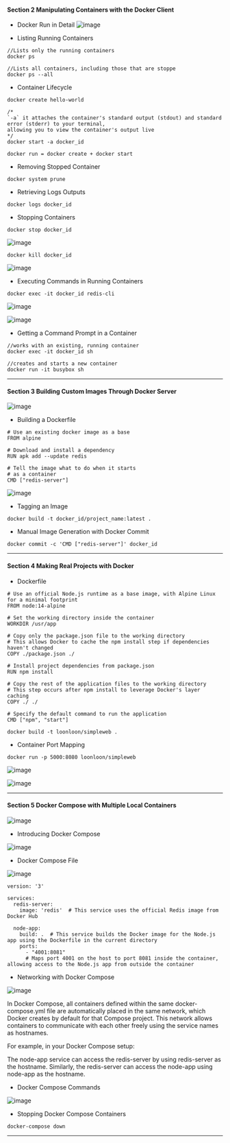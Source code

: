 #### Section 2 Manipulating Containers with the Docker Client ####

* Docker Run in Detail
![image](https://github.com/loonloon/Notes/assets/5309726/ebe2d1c8-6e3b-4bae-a377-cf9e1134cbfb)

* Listing Running Containers
```
//Lists only the running containers
docker ps

//Lists all containers, including those that are stoppe
docker ps --all 
```

* Container Lifecycle
```
docker create hello-world

/*
`-a` it attaches the container's standard output (stdout) and standard error (stderr) to your terminal,
allowing you to view the container's output live
*/
docker start -a docker_id

docker run = docker create + docker start
```

* Removing Stopped Container
```
docker system prune
```

* Retrieving Logs Outputs
```
docker logs docker_id
```

* Stopping Containers
```
docker stop docker_id
```

![image](https://github.com/loonloon/Notes/assets/5309726/30b21822-4696-4eac-88f3-f1dc4b0c7b81)

```
docker kill docker_id
```

![image](https://github.com/loonloon/Notes/assets/5309726/dd1a3339-891e-4494-896d-1ba8c185e874)

* Executing Commands in Running Containers
```
docker exec -it docker_id redis-cli
```
![image](https://github.com/loonloon/Notes/assets/5309726/54836f61-84f8-4b3a-a61b-e4d4a80835c3)

![image](https://github.com/loonloon/Notes/assets/5309726/67bc838a-cae8-4a83-a825-797b71d5281c)

* Getting a Command Prompt in a Container
```
//works with an existing, running container
docker exec -it docker_id sh

//creates and starts a new container
docker run -it busybox sh
```

---

#### Section 3 Building Custom Images Through Docker Server ####

![image](https://github.com/loonloon/Notes/assets/5309726/67838788-daeb-48a2-bfde-6b20bddacd7c)

* Building a Dockerfile
```
# Use an existing docker image as a base
FROM alpine

# Download and install a dependency
RUN apk add --update redis

# Tell the image what to do when it starts
# as a container
CMD ["redis-server"]
```

![image](https://github.com/loonloon/Notes/assets/5309726/461ed68a-9d79-4a0b-a5b1-0e7eeff88cc1)

* Tagging an Image
```
docker build -t docker_id/project_name:latest .
```

* Manual Image Generation with Docker Commit
```
docker commit -c 'CMD ["redis-server"]' docker_id
```
---

#### Section 4 Making Real Projects with Docker ####

* Dockerfile
```
# Use an official Node.js runtime as a base image, with Alpine Linux for a minimal footprint
FROM node:14-alpine

# Set the working directory inside the container
WORKDIR /usr/app

# Copy only the package.json file to the working directory
# This allows Docker to cache the npm install step if dependencies haven't changed
COPY ./package.json ./

# Install project dependencies from package.json
RUN npm install

# Copy the rest of the application files to the working directory
# This step occurs after npm install to leverage Docker's layer caching
COPY ./ ./

# Specify the default command to run the application
CMD ["npm", "start"]
```

```
docker build -t loonloon/simpleweb .
```

* Container Port Mapping
```
docker run -p 5000:8080 loonloon/simpleweb
```
![image](https://github.com/user-attachments/assets/7c28309d-3e48-408e-8477-13e729abceb6)

![image](https://github.com/user-attachments/assets/e5406a4e-abf0-4c1f-b049-75529a72102f)

---

#### Section 5 Docker Compose with Multiple Local Containers ####

![image](https://github.com/user-attachments/assets/aca292b6-f072-40c3-980d-9e0d8597640c)

* Introducing Docker Compose

![image](https://github.com/user-attachments/assets/e5455cee-ecd2-4fe1-989d-01dcf9ad5943)

* Docker Compose File

![image](https://github.com/user-attachments/assets/ddcd302c-adfc-42eb-bd8f-a3339ae04166)

```
version: '3'

services:
  redis-server:
    image: 'redis'  # This service uses the official Redis image from Docker Hub

  node-app:
    build: .  # This service builds the Docker image for the Node.js app using the Dockerfile in the current directory
    ports:
      - "4001:8081"
      # Maps port 4001 on the host to port 8081 inside the container, allowing access to the Node.js app from outside the container
```

* Networking with Docker Compose

![image](https://github.com/user-attachments/assets/cef7594a-babe-48b3-b64e-fd6e620e5eee)

In Docker Compose, all containers defined within the same docker-compose.yml file are automatically placed in the same network, which Docker creates by default for that Compose project. This network allows containers to communicate with each other freely using the service names as hostnames.

For example, in your Docker Compose setup:

The node-app service can access the redis-server by using redis-server as the hostname.
Similarly, the redis-server can access the node-app using node-app as the hostname.

* Docker Compose Commands

![image](https://github.com/user-attachments/assets/5cbb7cec-4269-4107-8d21-c9811c24eded)

* Stopping Docker Compose Containers
```
docker-compose down
```

---

